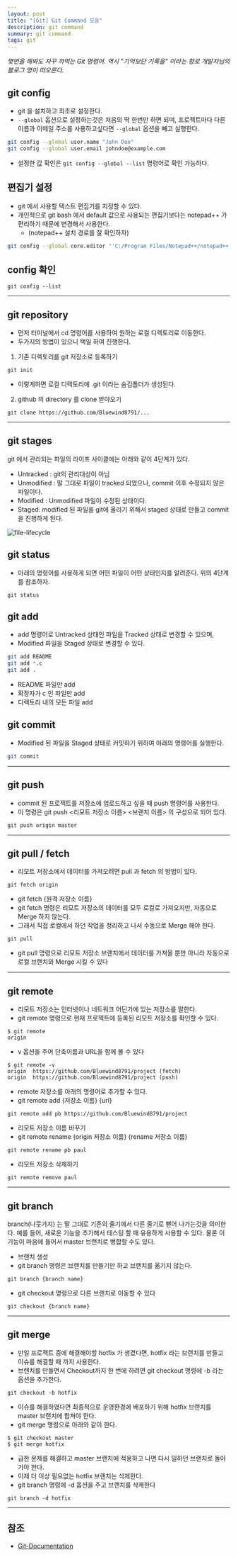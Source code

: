 ```yaml
---
layout: post
title: "[Git] Git Command 모음"
description: git command
summary: git command
tags: git
---
```


*몇번을 해봐도 자꾸 까먹는 Git 명령어. 역시 "기억보단 기록을" 이라는 향로 개발자님의 블로그 명이 떠오른다.*

## git config

- git 을 설치하고 최초로 설정한다.
- `--global` 옵션으로 설정하는것은 처음의 딱 한번만 하면 되며, 프로젝트마다 다른 이름과 이메일 주소를 사용하고싶다면 `--global` 옵션을 빼고 실행한다.

```bash
git config --global user.name "John Doe"
git config --global user.email johndoe@example.com
```

- 설정한 값 확인은 `git config --global --list` 명령어로 확인 가능하다.

## 편집기 설정

- git 에서 사용할 텍스트 편집기를 지정할 수 있다.
- 개인적으로 git bash 에서 default 값으로 사용되는 편집기보다는 notepad++ 가 편리하기 때문에 변경해서 사용한다.
  - (notepad++ 설치 경로를 잘 확인하자)

```bash
git config --global core.editor "'C:/Program Files/Notepad++/notepad++.exe' -multiInst -nosession"
```

## config 확인

```
git config --list
```

---

## git repository

- 먼저 터미널에서 cd 명령어를 사용하여 원하는 로컬 디렉토리로 이동한다.
- 두가지의 방법이 있으니 택일 하여 진행한다.

1. 기존 디렉토리를 git 저장소로 등록하기

```
git init
```

- 이렇게하면 로컬 디렉토리에 .git 이라는 숨김폴더가 생성된다.

2. github 의 directory 를 clone 받아오기

```
git clone https://github.com/Bluewind8791/...
```

---

## git stages

git 에서 관리되는 파일의 라이프 사이클에는 아래와 같이 4단계가 있다.

- Untracked : git의 관리대상이 아님
- Unmodified : 말 그대로 파일이 tracked 되었으나, commit 이후 수정되지 않은 파일이다.
- Modified : Unmodified 파일이 수정된 상태이다.
- Staged: modified 된 파일을 git에 올리기 위해서 staged 상태로 만들고 commit 을 진행하게 된다.

![file-lifecycle](https://git-scm.com/book/en/v2/images/lifecycle.png)

## git status

- 아래의 명령어를 사용하게 되면 어떤 파일이 어떤 상태인지를 알려준다. 위의 4단계를 참조하자.

```
git status
```

## git add

- add 명령어로 Untracked 상태인 파일을 Tracked 상태로 변경할 수 있으며,
- Modified 파일을 Staged 상태로 변경할 수 있다.

```bash
git add README
git add *.c
git add .
```

- README 파일만 add
- 확장자가 c 인 파일만 add
- 디렉토리 내의 모든 파일 add

## git commit

- Modified 된 파일을 Staged 상태로 커밋하기 위하여 아래의 명령어를 실행한다.

```bash
git commit
```

---

## git push

- commit 된 프로젝트를 저장소에 업로드하고 싶을 때 push 명령어를 사용한다.
- 이 명령은 git push <리모트 저장소 이름> <브랜치 이름> 의 구성으로 되어 있다.

```
git push origin master
```

---

## git pull / fetch

- 리모트 저장소에서 데이터를 가져오려면 pull 과 fetch 의 방법이 있다.

```
git fetch origin
```

- git fetch {원격 저장소 이름}
- git fetch 명령은 리모트 저장소의 데이터를 모두 로컬로 가져오지만, 자동으로 Merge 하지 않는다. 
- 그래서 직접 로컬에서 하던 작업을 정리하고 나서 수동으로 Merge 해야 한다.

```
git pull
```

- git pull 명령으로 리모트 저장소 브랜치에서 데이터를 가져올 뿐만 아니라 자동으로 로컬 브랜치와 Merge 시킬 수 있다

---

## git remote

- 리모트 저장소는 인터넷이나 네트워크 어딘가에 있는 저장소를 말한다.
- git remote 명령으로 현재 프로젝트에 등록된 리모트 저장소를 확인할 수 있다. 

```
$ git remote
origin
```

- v 옵션을 주어 단축이름과 URL을 함께 볼 수 있다

```
$ git remote -v
origin	https://github.com/Bluewind8791/project (fetch)
origin	https://github.com/Bluewind8791/project (push)
```

- remote 저장소를 아래의 명령어로 추가할 수 있다.
- git remote add {저장소 이름} {url}

```
git remote add pb https://github.com/Bluewind8791/project
```

- 리모트 저장소 이름 바꾸기
- git remote rename {origin 저장소 이름} {rename 저장소 이름}

```
git remote rename pb paul
```

- 리모트 저장소 삭제하기

```
git remote remove paul
```

---

## git branch

branch(나뭇가지) 는 말 그대로 기존의 줄기에서 다른 줄기로 뻗어 나가는것을 의미한다. 예를 들어, 새로운 기능을 추가해서 테스팅 할 때 유용하게 사용할 수 있다. 물론 이 기능이 마음에 들어서  master 브랜치로 병합할 수도 있다.

- 브랜치 생성
- git branch 명령은 브랜치를 만들기만 하고 브랜치를 옮기지 않는다.

```
git branch {branch name}
```

- git checkout 명령으로 다른 브랜치로 이동할 수 있다

```
git checkout {branch name}
```

---

## git merge

- 만일 프로젝트 중에 해결해야할 hotfix 가 생겼다면, hotfix 라는 브랜치를 만들고 이슈를 해결할 때 까지 사용한다.
- 브랜치를 만들면서 Checkout까지 한 번에 하려면 git checkout 명령에 -b 라는 옵션을 추가한다.

```
git checkout -b hotfix
```

- 이슈를 해결하였다면 최종적으로 운영환경에 배포하기 위해 hotfix 브랜치를 master 브랜치에 합쳐야 한다.
- git merge 명령으로 아래와 같이 한다.

```
$ git checkout master
$ git merge hotfix
```

- 급한 문제를 해결하고 master 브랜치에 적용하고 나면 다시 일하던 브랜치로 돌아가야 한다. 
- 이제 더 이상 필요없는 hotfix 브랜치는 삭제한다. 
- git branch 명령에 -d 옵션을 주고 브랜치를 삭제한다

```
git branch -d hotfix
```

---

## 참조

- [Git-Documentation](https://git-scm.com/book/ko/v2)